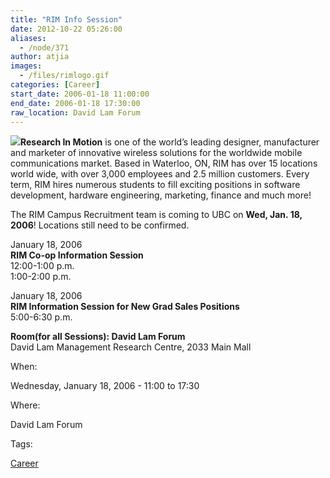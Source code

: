 ```yaml
---
title: "RIM Info Session"
date: 2012-10-22 05:26:00
aliases:
  - /node/371
author: atjia
images:
  - /files/rimlogo.gif
categories: [Career]
start_date: 2006-01-18 11:00:00
end_date: 2006-01-18 17:30:00
raw_location: David Lam Forum
---
```


![](/files/rimlogo.gif)**Research In Motion** is one of the world’s leading designer, manufacturer and marketer of innovative wireless solutions for the worldwide mobile communications market. Based in Waterloo, ON, RIM has over 15 locations world wide, with over 3,000 employees and 2.5 million customers. Every term, RIM hires numerous students to fill exciting positions in software development, hardware engineering, marketing, finance and much more!

The RIM Campus Recruitment team is coming to UBC on **Wed, Jan. 18, 2006**! Locations still need to be confirmed.

January 18, 2006 \
**RIM Co-op Information Session** \
12:00-1:00 p.m. \
1:00-2:00 p.m.

January 18, 2006 \
**RIM Information Session for New Grad Sales Positions** \
5:00-6:30 p.m.

**Room(for all Sessions): David Lam Forum** \
David Lam Management Research Centre, 2033 Main Mall

When:

Wednesday, January 18, 2006 - 11:00 to 17:30

Where:

David Lam Forum

Tags:

[Career](/career)
